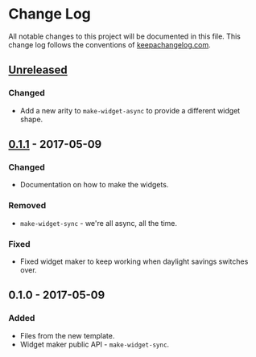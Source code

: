 # Change Log
All notable changes to this project will be documented in this file. This change log follows the conventions of [keepachangelog.com](http://keepachangelog.com/).

## [Unreleased]
### Changed
- Add a new arity to `make-widget-async` to provide a different widget shape.

## [0.1.1] - 2017-05-09
### Changed
- Documentation on how to make the widgets.

### Removed
- `make-widget-sync` - we're all async, all the time.

### Fixed
- Fixed widget maker to keep working when daylight savings switches over.

## 0.1.0 - 2017-05-09
### Added
- Files from the new template.
- Widget maker public API - `make-widget-sync`.

[Unreleased]: https://github.com/your-name/bidi-sand/compare/0.1.1...HEAD
[0.1.1]: https://github.com/your-name/bidi-sand/compare/0.1.0...0.1.1
